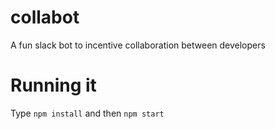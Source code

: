 collabot
=======
A fun slack bot to incentive collaboration between developers

Running it
==========
Type `npm install` and then  `npm start`